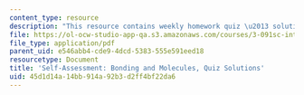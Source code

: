 ```yaml
---
content_type: resource
description: "This resource contains weekly homework quiz \u2013 solution outlines."
file: https://ol-ocw-studio-app-qa.s3.amazonaws.com/courses/3-091sc-introduction-to-solid-state-chemistry-fall-2010/45d1d14a14bb914a92b3d2ff4bf22da6_MIT3_091SCF09_sa2_quiz_sol.pdf
file_type: application/pdf
parent_uid: e546abb4-cde9-4dcd-5383-555e591eed18
resourcetype: Document
title: 'Self-Assessment: Bonding and Molecules, Quiz Solutions'
uid: 45d1d14a-14bb-914a-92b3-d2ff4bf22da6
---
```

